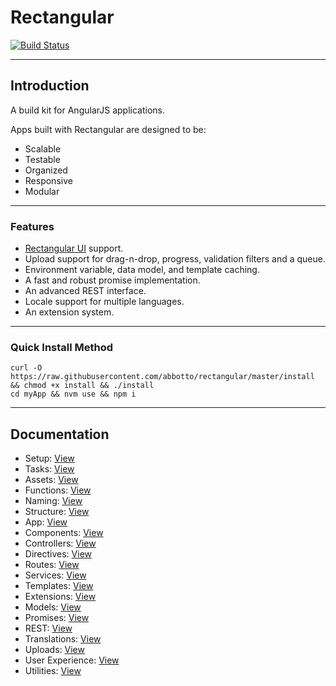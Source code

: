 # Rectangular
[![Build Status](https://travis-ci.org/abbotto/rectangular.svg?branch=master)](https://travis-ci.org/abbotto/rectangular)

---

## Introduction
A build kit for AngularJS applications.

Apps built with Rectangular are designed to be:
- Scalable
- Testable
- Organized
- Responsive
- Modular

---

### Features
- [Rectangular UI](https://github.com/abbotto/rectangular-ui) support.
- Upload support for drag-n-drop, progress, validation filters and a queue. 
- Environment variable, data model, and template caching.
- A fast and robust promise implementation.
- An advanced REST interface.
- Locale support for multiple languages.
- An extension system.

---

### Quick Install Method
	curl -O https://raw.githubusercontent.com/abbotto/rectangular/master/install && chmod +x install && ./install
	cd myApp && nvm use && npm i

---

## Documentation

- Setup: 			[View](readme/setup.md)
- Tasks: 			[View](readme/tasks.md)
- Assets: 			[View](readme/assets.md)
- Functions:		[View](readme/functions.md)
- Naming:			[View](readme/naming.md)
- Structure:		[View](readme/structure.md)
- App:				[View](readme/app.md)
- Components: 		[View](readme/components.md)
- Controllers: 		[View](readme/controllers.md)
- Directives: 		[View](readme/directives.md)
- Routes:			[View](readme/routes.md)
- Services:			[View](readme/services.md)
- Templates:		[View](readme/templates.md)
- Extensions:		[View](readme/extensions.md)
- Models:			[View](readme/models.md)
- Promises:			[View](readme/promises.md)
- REST:				[View](readme/rest.md)
- Translations:		[View](readme/translations.md)
- Uploads:			[View](readme/uploads.md)
- User Experience:	[View](readme/user-experience.md)
- Utilities:		[View](readme/utilities.md)




